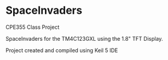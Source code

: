 # SpaceInvaders

CPE355 Class Project

SpaceInvaders for the TM4C123GXL using the 1.8" TFT Display.

Project created and compiled using Keil 5 IDE
